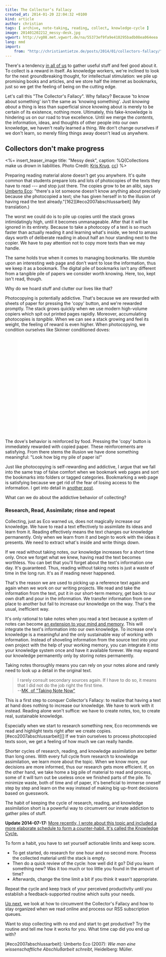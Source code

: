 ```yaml
---
title: The Collector’s Fallacy
created_at: 2014-01-20 22:04:32 +0100
kind: article
author: christian
tags: [ archive, note-taking, reading, collect, knowledge-cycle ]
image: 201401202212_messy-desk.jpg
vgwort: http://vg08.met.vgwort.de/na/55373ef9fa9e410295badb08ea064eea
lang: mmd
import:
    from: "http://christiantietze.de/posts/2014/01/collectors-fallacy/"
---
```


There's a tendency [in all of us](/posts/collectors-fallacy-confession/) to gather useful stuff and feel good about it.  To collect is a reward in itself.  As knowledge workers, we're inclined to look for the next groundbreaking thought, for intellectual stimulation:  we pile up promising books and articles, and we store half the internet as bookmarks, just so we get the feeling of being on the cutting edge.

Let's call this "The Collector's Fallacy".  Why fallacy?  Because 'to know about something' isn't the same as 'knowing something'.  Just _knowing about_ a thing is less than superficial since knowing about is merely to be certain of its existence, nothing more.  Ultimately, this fake-knowledge is hindering us on our road to true excellence.  Until we merge the _contents,_ the information, ideas, and thoughts of other people into our own knowledge, we haven't really learned a thing.  We don't change ourselves if we don't learn, so merely filing things away doesn't lead us anywhere.

## Collectors don't make progress

<%= insert_teaser_image title: "Messy desk", caption: %Q{Collections make us drown in liabilities. Photo Credit: <a href="http://www.flickr.com/photos/kk/18768224/">Kris Krug</a>, <a href="http://creativecommons.org/licenses/by-sa/2.0/">cc</a>} %>

<!--ct: ct:201205300916 Textkopien als Alibi, beschäftigt zu sein -->

Preparing reading material alone doesn't get you anywhere.  It's quite common that students prepare lots and lots of photocopies of the texts they have to read --- and stop just there.  The copies grow to be an alibi, says [Umberto Eco][ecow]:  "there's a lot someone doesn't know anything about precisely because she photocopied a text;  she has given herself in to the illusion of having read the text already."[162][#eco2007abschlussarbeit] (My translation.)

The worst we could do is to pile up copies until the stack grows intimidatingly high, until it becomes unmanageable.  After that it will be ignored in its entirety.  Because to take a photocopy of a text is so much faster than actually reading it and learning what's inside, we tend to amass days worth of deliberate reading in about half an hour standing next to the copier.  We have to pay attention not to copy more texts than we may handle.

The same holds true when it comes to managing bookmarks.  We stumble upon an interesting web page and don't want to lose the information, thus we keep it as a bookmark.  The digital pile of bookmarks isn't any different from a tangible pile of papers we consider worth knowing.  Here, too, kept isn't read, though.

Why do we hoard stuff and clutter our lives like that?

Photocopying is potentially addictive.  That's because we are rewarded with sheets of paper for pressing the 'copy' button, and we're rewarded promptly.   The stack grows quickly when we use modern high-volume copiers which spit out printed pages rapidly.  Moreover, accumulating photocopies is _tangible_.  When we can see a stack growing and feel its weight, the feeling of reward is even higher.  When photocopying, we condition ourselves like Skinner conditioned doves:

<figure>
    <iframe width="420" height="315" src="//www.youtube-nocookie.com/embed/CtoH5tlr-bI" frameborder="0" allowfullscreen></iframe>
</figure>

The dove's behavior is reinforced by food.  Pressing the 'copy' button is immediately rewarded with copied paper.  These reinforcements are satisfying.  From there stems the illusion we have done something meaningful:  "Look how big my pile of paper is!"

Just like photocopying is self-rewarding and addictive, I argue that we fall into the same trap of false comfort when we bookmark web pages and sort the bookmarks into folders or tagged categories.  Bookmarking a web page is satisfying because we get rid of the fear of losing access to the information.  I get into detail in [another post][colrss].

What can we do about the addictive behavior of collecting?

[colrss]: /posts/reading-web-rss-note-taking
[ecow]: http://en.wikipedia.org/wiki/Umberto_Eco

### Research, Read, Assimilate;  rinse and repeat

Collecting, just as Eco warned us, does not magically increase our knowledge.  We have to read a text effectively to assimilate its ideas and learn from it.  Reading effectively means the text changes our knowledge permanently.  Only when we learn from it and begin to work with the ideas it presents.  We need to extract what's inside and write things down.

If we read without taking notes, our knowledge increases for a short time only.  Once we forget what we knew, having read the text becomes worthless.  You can bet that you'll forget about the text's information one day.  It's guaranteed.  Thus, reading without taking notes is just a waste of time in the long run.  It's as if reading never happened.

That's the reason we are used to picking up a reference text again and again when we work on our writing projects.  We read and take the information from the text, put it in our short-term memory, get back to our own draft and pour in the information.  We transfer information from one place to another but fail to increase our knowledge on the way.  That's the usual, inefficient way.

It's only rational to take notes when you read a text because a system of notes can become [an extension to your mind and memory][extend].  This will integrate the text's information into our own knowledge.  To increase one's knowledge is a meaningful and the only sustainable way of working with information.  Instead of shoveling information from the source text into your own project with the help of your working memory, you can integrate it into your knowledge system once and have it available forever.  We may expand our knowledge permanently only by storing notes permanently.

<!--ct: ct:201311251538 Alle Notizen beim ersten Lesen der Sekundärquellen machen -->

Taking notes thoroughly means you can rely on your notes alone and rarely need to look up a detail in the original text.

> I rarely consult secondary sources again. If I have to do so, it means that
> I did not do the job right the first time.  
> --[MK, of "Taking Note Now"][mk]

This is a first step to conquer Collector's Fallacy:  to realize that having a text at hand does nothing to increase our knowledge.  We have to work with it instead.  Reading alone won't suffice:  we have to create notes, too, to create real, sustainable knowledge.

Especially when we start to research something new, Eco recommends we read and highlight texts right after we create copies.[#eco2007abschlussarbeit][]  If we train ourselves to process photocopied texts soon, we get a feeling of how much we can really handle.

Shorter cycles of research, reading, and knowledge assimilation are better than long ones.  With every full cycle from research to knowledge assimilation, we learn more about the topic.  When we know more, our decisions are more informed, thus our research gets more efficient.  If, on the other hand, we take home a big pile of material to read and process, some of it will turn out be useless once we finished parts of the pile.  To minimize waste, both of time and of paper, it's beneficial to immerse oneself step by step and learn on the way instead of making big up-front decisions based on guesswork.

The habit of keeping the cycle of research, reading, and knowledge assimilation short is a powerful way to circumvent our innate addiction to gather piles of stuff.

**Update 2014-07-17:** <ins title="added 2014-07-17 17:07:00 +0200">More recently, I wrote about this topic and included a more elaborate schedule to form a counter-habit. It's called <a href="/posts/knowledge-cycle-efficiently-organize-writing-projects/">the Knowledge Cycle</a>.</ins>

To form a habit, you have to set yourself actionable limits and keep score.

* To get started,  do research for one hour and no second more.  Process the collected material until the stack is empty.<!--ct: inbox empty-->
* Then do a quick review of the cycle:  how well did it go?  Did you learn something new?  Was it too much or too little you found in the amount of time?
* Afterwards, change the time limit a bit if you think it wasn't appropriate.

Repeat the cycle and keep track of your perceived productivity until you establish a feedback-supported routine which suits your needs.

[Up next][colrss], we look at how to circumvent the Collector's Fallacy and how to stay organized when we read online and process our RSS subscription queues.

Want to stop collecting with no end and start to get productive?  Try the routine and tell me how it works for you.  What time cap did you end up with?

[mk]: http://takingnotenow.blogspot.com/2013/11/devonthink-reconsidered.html
[extend]: /extend-your-mind-and-memory-with-a-zettelkasten/

[#eco2007abschlussarbeit]: Umberto Eco (2007):  _Wie man eine wissenschaftliche Abschlußarbeit schreibt_, Heidelberg: Müller.

